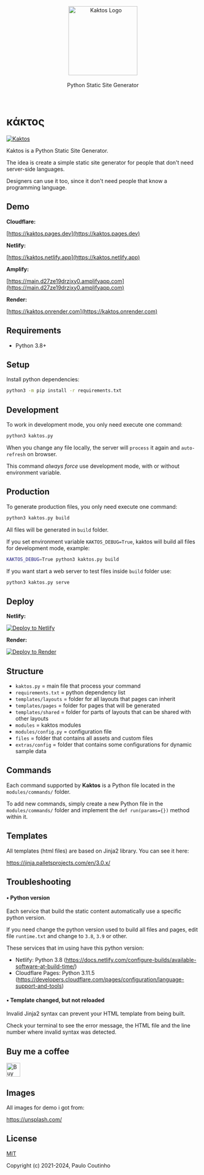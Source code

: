 <p align="center">
    <a href="https://github.com/paulocoutinhox/kaktos" target="_blank" rel="noopener noreferrer">
        <img width="180" src="extras/images/logo.png" alt="Kaktos Logo">
    </a>
    <br>
    <br>
    Python Static Site Generator
    <br>
</p>

<br>

# κάκτος

[![Kaktos](https://github.com/paulocoutinhox/kaktos/actions/workflows/build.yml/badge.svg)](https://github.com/paulocoutinhox/kaktos/actions/workflows/build.yml)

Kaktos is a Python Static Site Generator.

The idea is create a simple static site generator for people that don't need server-side languages.

Designers can use it too, since it don't need people that know a programming language.

## Demo

**Cloudflare:**

[https://kaktos.pages.dev](https://kaktos.pages.dev)

**Netlify:**

[https://kaktos.netlify.app](https://kaktos.netlify.app)

**Amplify:**

[https://main.d27ze19drzixy0.amplifyapp.com](https://main.d27ze19drzixy0.amplifyapp.com)

**Render:**

[https://kaktos.onrender.com](https://kaktos.onrender.com)

## Requirements

- Python 3.8+

## Setup

Install python dependencies:

```bash
python3 -m pip install -r requirements.txt
```

## Development

To work in development mode, you only need execute one command:

```bash
python3 kaktos.py
```

When you change any file locally, the server will `process` it again and `auto-refresh` on browser.

This command *always force* use development mode, with or without environment variable.

## Production

To generate production files, you only need execute one command:

```bash
python3 kaktos.py build
```

All files will be generated in `build` folder.

If you set environment variable `KAKTOS_DEBUG=True`, kaktos will build all files for development mode, example:

```bash
KAKTOS_DEBUG=True python3 kaktos.py build
```

If you want start a web server to test files inside `build` folder use:

```bash
python3 kaktos.py serve
```

## Deploy

**Netlify:**

[![Deploy to Netlify](https://www.netlify.com/img/deploy/button.svg)](https://app.netlify.com/start/deploy?repository=https://github.com/paulocoutinhox/kaktos)

**Render:**

[![Deploy to Render](https://render.com/images/deploy-to-render-button.svg)](https://render.com/deploy?repo=https://github.com/paulocoutinhox/kaktos/tree/render-support)

## Structure

- `kaktos.py` = main file that process your command
- `requirements.txt` = python dependency list
- `templates/layouts` = folder for all layouts that pages can inherit
- `templates/pages` = folder for pages that will be generated
- `templates/shared` = folder for parts of layouts that can be shared with other layouts
- `modules` = kaktos modules
- `modules/config.py` = configuration file
- `files` = folder that contains all assets and custom files
- `extras/config` = folder that contains some configurations for dynamic sample data

## Commands

Each command supported by **Kaktos** is a Python file located in the `modules/commands/` folder.

To add new commands, simply create a new Python file in the `modules/commands/` folder and implement the `def run(params={})` method within it.

## Templates

All templates (html files) are based on Jinja2 library. You can see it here:

https://jinja.palletsprojects.com/en/3.0.x/

## Troubleshooting

#### **• Python version**

Each service that build the static content automatically use a specific python version.

If you need change the python version used to build all files and pages, edit file `runtime.txt` and change to `3.8`, `3.9` or other.

These services that im using have this python version:

- Netlify: Python 3.8 (https://docs.netlify.com/configure-builds/available-software-at-build-time/)
- Cloudflare Pages: Python 3.11.5 (https://developers.cloudflare.com/pages/configuration/language-support-and-tools)

#### **• Template changed, but not reloaded**

Invalid Jinja2 syntax can prevent your HTML template from being built.

Check your terminal to see the error message, the HTML file and the line number where invalid syntax was detected.

## Buy me a coffee

<a href='https://ko-fi.com/paulocoutinho' target='_blank'><img height='36' style='border:0px;height:36px;' src='https://az743702.vo.msecnd.net/cdn/kofi1.png?v=2' border='0' alt='Buy Me a Coffee at ko-fi.com' /></a>

## Images

All images for demo i got from:

https://unsplash.com/

## License

[MIT](http://opensource.org/licenses/MIT)

Copyright (c) 2021-2024, Paulo Coutinho
